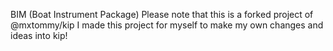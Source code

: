 BIM (Boat Instrument Package)
Please note that this is a forked project of @mxtommy/kip
I made this project for myself to make my own changes and ideas into kip!